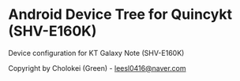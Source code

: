 Android Device Tree for Quincykt (SHV-E160K)
============================================

Device configuration for KT Galaxy Note (SHV-E160K)

Copyright by Cholokei (Green) - leesl0416@naver.com
